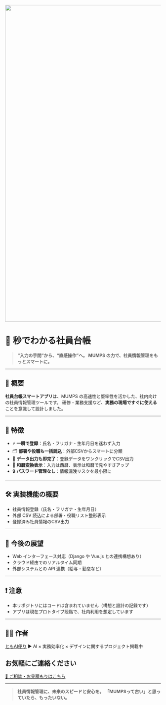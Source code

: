 <p align="center">
<img width="1536" height="1024" alt="段落テキスト" src="https://github.com/user-attachments/assets/3241979f-c163-4029-a0a9-b47de276e43d" />


</p>

# 🤖 秒でわかる社員台帳

> **“入力の手間”から、“直感操作”へ。
> MUMPS の力で、社員情報管理をもっとスマートに。**

---

## 📌 概要

**社員台帳スマートアプリ**は、MUMPS の高速性と堅牢性を活かした、社内向けの社員情報管理ツールです。
研修・業務支援など、**実務の現場ですぐに使える**ことを意識して設計しました。

---

## 🚀 特徴

* ⚡ **一瞬で登録**：氏名・フリガナ・生年月日を迷わず入力
* 🗂 **部署や役職も一括読込**：外部CSVからスマートに分類
* 🔁 **データ出力も即完了**：登録データをワンクリックでCSV出力
* 📆 **和暦変換表示**：入力は西暦、表示は和暦で見やすさアップ
* 🔒 **パスワード管理なし**：情報漏洩リスクを最小限に

---

## 🛠 実装機能の概要

* 社員情報登録（氏名・フリガナ・生年月日）
* 外部 CSV 読込による部署・役職リスト整形表示
* 登録済み社員情報のCSV出力

---

## 🌱 今後の展望

* Web インターフェース対応（Django や Vue.js との連携構想あり）
* クラウド経由でのリアルタイム同期
* 外部システムとの API 連携（給与・勤怠など）

---

## ❗ 注意

* 本リポジトリにはコードは含まれていません（構想と設計の記録です）
* アプリは現在プロトタイプ段階で、社内利用を想定しています

---

## 🧑‍💻 作者

[ともAI便り](https://github.com/TomoAIDayori)
▶ AI × 実務効率化 × デザインに関するプロジェクト掲載中

## お気軽にご連絡ください
[📩 ご相談・お見積もりはこちら](mailto:realmadrid71214591@gmail.com)

---

> **社員情報管理に、未来のスピードと安心を。**
> **「MUMPSって古い」と思っていたら、もったいない。**

